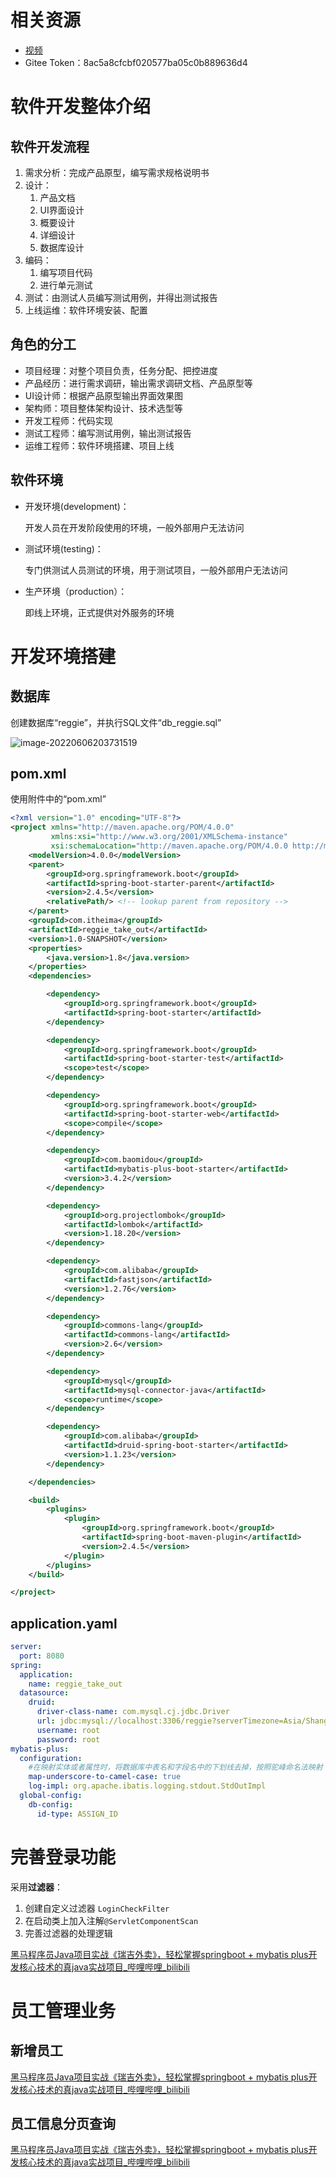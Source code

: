 # 相关资源

- [视频](https://www.bilibili.com/video/BV13a411q753?spm_id_from=333.999.0.0)
- Gitee Token：8ac5a8cfcbf020577ba05c0b889636d4



# 软件开发整体介绍

## 软件开发流程

1. 需求分析：完成产品原型，编写需求规格说明书
2. 设计：
   1. 产品文档
   2. UI界面设计
   3. 概要设计
   4. 详细设计
   5. 数据库设计
3. 编码：
   1. 编写项目代码
   2. 进行单元测试
4. 测试：由测试人员编写测试用例，并得出测试报告
5. 上线运维：软件环境安装、配置



## 角色的分工

- 项目经理：对整个项目负责，任务分配、把控进度
- 产品经历：进行需求调研，输出需求调研文档、产品原型等
- UI设计师：根据产品原型输出界面效果图
- 架构师：项目整体架构设计、技术选型等
- 开发工程师：代码实现
- 测试工程师：编写测试用例，输出测试报告
- 运维工程师：软件环境搭建、项目上线



## 软件环境

- 开发环境(development)：

  开发人员在开发阶段使用的环境，一般外部用户无法访问

- 测试环境(testing)：

  专门供测试人员测试的环境，用于测试项目，一般外部用户无法访问

- 生产环境（production）：

  即线上环境，正式提供对外服务的环境



# 开发环境搭建

## 数据库

创建数据库“reggie”，并执行SQL文件“db_reggie.sql”

![image-20220606203731519](%E7%91%9E%E5%90%89%E5%A4%96%E5%8D%96.assets/image-20220606203731519.png)



## pom.xml

使用附件中的“pom.xml”

```xml
<?xml version="1.0" encoding="UTF-8"?>
<project xmlns="http://maven.apache.org/POM/4.0.0"
         xmlns:xsi="http://www.w3.org/2001/XMLSchema-instance"
         xsi:schemaLocation="http://maven.apache.org/POM/4.0.0 http://maven.apache.org/xsd/maven-4.0.0.xsd">
    <modelVersion>4.0.0</modelVersion>
    <parent>
        <groupId>org.springframework.boot</groupId>
        <artifactId>spring-boot-starter-parent</artifactId>
        <version>2.4.5</version>
        <relativePath/> <!-- lookup parent from repository -->
    </parent>
    <groupId>com.itheima</groupId>
    <artifactId>reggie_take_out</artifactId>
    <version>1.0-SNAPSHOT</version>
    <properties>
        <java.version>1.8</java.version>
    </properties>
    <dependencies>

        <dependency>
            <groupId>org.springframework.boot</groupId>
            <artifactId>spring-boot-starter</artifactId>
        </dependency>

        <dependency>
            <groupId>org.springframework.boot</groupId>
            <artifactId>spring-boot-starter-test</artifactId>
            <scope>test</scope>
        </dependency>

        <dependency>
            <groupId>org.springframework.boot</groupId>
            <artifactId>spring-boot-starter-web</artifactId>
            <scope>compile</scope>
        </dependency>

        <dependency>
            <groupId>com.baomidou</groupId>
            <artifactId>mybatis-plus-boot-starter</artifactId>
            <version>3.4.2</version>
        </dependency>

        <dependency>
            <groupId>org.projectlombok</groupId>
            <artifactId>lombok</artifactId>
            <version>1.18.20</version>
        </dependency>

        <dependency>
            <groupId>com.alibaba</groupId>
            <artifactId>fastjson</artifactId>
            <version>1.2.76</version>
        </dependency>

        <dependency>
            <groupId>commons-lang</groupId>
            <artifactId>commons-lang</artifactId>
            <version>2.6</version>
        </dependency>

        <dependency>
            <groupId>mysql</groupId>
            <artifactId>mysql-connector-java</artifactId>
            <scope>runtime</scope>
        </dependency>

        <dependency>
            <groupId>com.alibaba</groupId>
            <artifactId>druid-spring-boot-starter</artifactId>
            <version>1.1.23</version>
        </dependency>

    </dependencies>

    <build>
        <plugins>
            <plugin>
                <groupId>org.springframework.boot</groupId>
                <artifactId>spring-boot-maven-plugin</artifactId>
                <version>2.4.5</version>
            </plugin>
        </plugins>
    </build>

</project>
```



## application.yaml

```yaml
server:
  port: 8080
spring:
  application:
    name: reggie_take_out
  datasource:
    druid:
      driver-class-name: com.mysql.cj.jdbc.Driver
      url: jdbc:mysql://localhost:3306/reggie?serverTimezone=Asia/Shanghai&useUnicode=true&characterEncoding=utf-8&zeroDateTimeBehavior=convertToNull&useSSL=false&allowPublicKeyRetrieval=true
      username: root
      password: root
mybatis-plus:
  configuration:
    #在映射实体或者属性时，将数据库中表名和字段名中的下划线去掉，按照驼峰命名法映射
    map-underscore-to-camel-case: true
    log-impl: org.apache.ibatis.logging.stdout.StdOutImpl
  global-config:
    db-config:
      id-type: ASSIGN_ID
```





# 完善登录功能

采用**过滤器**：

1. 创建自定义过滤器 `LoginCheckFilter`
2. 在启动类上加入注解`@ServletComponentScan`
3. 完善过滤器的处理逻辑

[黑马程序员Java项目实战《瑞吉外卖》，轻松掌握springboot + mybatis plus开发核心技术的真java实战项目_哔哩哔哩_bilibili](https://www.bilibili.com/video/BV13a411q753?p=15&vd_source=be746efb77e979ca275e4f65f2d8cda3)



# 员工管理业务

## 新增员工

[黑马程序员Java项目实战《瑞吉外卖》，轻松掌握springboot + mybatis plus开发核心技术的真java实战项目_哔哩哔哩_bilibili](https://www.bilibili.com/video/BV13a411q753?p=18&vd_source=be746efb77e979ca275e4f65f2d8cda3)



## 员工信息分页查询

[黑马程序员Java项目实战《瑞吉外卖》，轻松掌握springboot + mybatis plus开发核心技术的真java实战项目_哔哩哔哩_bilibili](https://www.bilibili.com/video/BV13a411q753?p=24&vd_source=be746efb77e979ca275e4f65f2d8cda3)